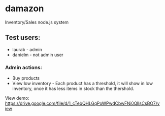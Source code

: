 # damazon
Inventory/Sales node.js system

## Test users: 
* laurab - admin
* danielm - not admin user

### Admin actions:
* Buy products 
* View low inventory - Each product has a threshold, it will show in low inventory, once it has less items in stock than the thershold.


View demo: https://drive.google.com/file/d/1_cTebQHLGqPoWPwdCbwFNi0QlIsCsBO7/view